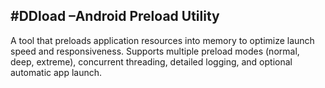#DDload –Android Preload Utility
---
A tool that preloads application resources into memory to optimize launch speed and responsiveness.
Supports multiple preload modes (normal, deep, extreme), concurrent threading, detailed logging, and optional automatic app launch.
